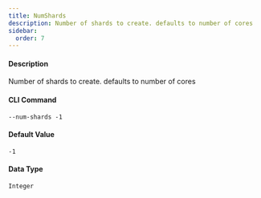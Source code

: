 ```yaml
---
title: NumShards
description: Number of shards to create. defaults to number of cores
sidebar:
  order: 7
---
```


<!-- This file is automatically generated. Any modifications made directly to this file
  may be overwritten. For more details on how this file is generated and how to use
  the related commands, refer to the documentation available in the `internal/cmd/cmd_*.go` files.
-->

#### Description

Number of shards to create. defaults to number of cores

#### CLI Command

```
--num-shards -1
```


#### Default Value
```
-1
```




#### Data Type
```
Integer
```
